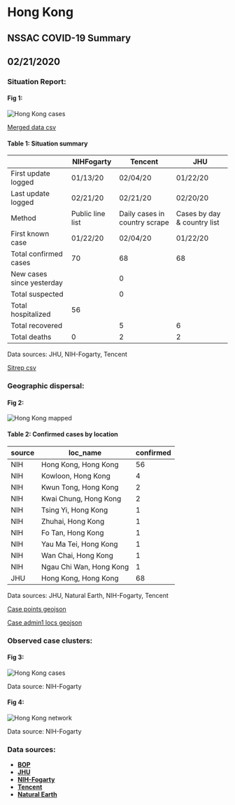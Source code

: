 # Hong Kong
## NSSAC COVID-19 Summary
## 02/21/2020



### Situation Report:
#### Fig 1:
![Hong Kong cases](../merged_histories/Hong_Kong_merged_histories.png)

[Merged data csv](https://github.com/SchlittDataSci/SchlittDataSci.github.io/blob/master/data/tables/Hong_Kong_merged_daily.csv)

#### Table 1: Situation summary


|                           | NIHFogarty       | Tencent                       | JHU                         |
|---------------------------|------------------|-------------------------------|-----------------------------|
| First update logged       | 01/13/20         | 02/04/20                      | 01/22/20                    |
| Last update logged        | 02/21/20         | 02/21/20                      | 02/20/20                    |
| Method                    | Public line list | Daily cases in country scrape | Cases by day & country list |
| First known case          | 01/22/20         | 02/04/20                      | 01/22/20                    |
| Total confirmed cases     | 70               | 68                            | 68                          |
| New cases since yesterday |                  | 0                             |                             |
| Total suspected           |                  | 0                             |                             |
| Total hospitalized        | 56               |                               |                             |
| Total recovered           |                  | 5                             | 6                           |
| Total deaths              | 0                | 2                             | 2                           |

Data sources: JHU, NIH-Fogarty, Tencent


[Sitrep csv](https://github.com/SchlittDataSci/SchlittDataSci.github.io/blob/master/data/tables/Hong_Kong_sitrep.csv)

### Geographic dispersal:
#### Fig 2:
![Hong Kong mapped](../case_locs/Hong_Kong_case_locs.png)

#### Table 2: Confirmed cases by location


| source   | loc_name                |   confirmed |
|----------|-------------------------|-------------|
| NIH      | Hong Kong, Hong Kong    |          56 |
| NIH      | Kowloon, Hong Kong      |           4 |
| NIH      | Kwun Tong, Hong Kong    |           2 |
| NIH      | Kwai Chung, Hong Kong   |           2 |
| NIH      | Tsing Yi, Hong Kong     |           1 |
| NIH      | Zhuhai, Hong Kong       |           1 |
| NIH      | Fo Tan, Hong Kong       |           1 |
| NIH      | Yau Ma Tei, Hong Kong   |           1 |
| NIH      | Wan Chai, Hong Kong     |           1 |
| NIH      | Ngau Chi Wan, Hong Kong |           1 |
| JHU      | Hong Kong, Hong Kong    |          68 |

Data sources: JHU, Natural Earth, NIH-Fogarty, Tencent


[Case points geojson](https://github.com/SchlittDataSci/SchlittDataSci.github.io/blob/master/data/shapes/Hong_Kong_case_locs.geojson)

[Case admin1 locs geojson](https://github.com/SchlittDataSci/SchlittDataSci.github.io/blob/master/data/shapes/Hong_Kong_admin1_locs.geojson)

### Observed case clusters:
#### Fig 3:
![Hong Kong cases](../cluster_analysis/Hong_Kong_imported_cases_NIHFogarty.png)



Data source: NIH-Fogarty


#### Fig 4:
![Hong Kong network](../autochthonous_networks/Hong_Kong_network.png)



Data source: NIH-Fogarty


### Data sources:
* **[BOP](https://github.com/beoutbreakprepared/nCoV2019)**
* **[JHU](https://github.com/CSSEGISandData/COVID-19)** 
* **[NIH-Fogarty](https://docs.google.com/spreadsheets/d/1jS24DjSPVWa4iuxuD4OAXrE3QeI8c9BC1hSlqr-NMiU/edit#gid=1187587451)** 
* **[Tencent](https://news.qq.com/zt2020/page/feiyan.htm)**
* **[Natural Earth](https://www.naturalearthdata.com/forums/forum/natural-earth-map-data/cultural-vectors/admin-1-states-provinces-and-their-boundaries/)**

<!-- Global site tag (gtag.js) - Google Analytics -->
<script async src="https://www.googletagmanager.com/gtag/js?id=UA-158816269-1"></script>
<script>
  window.dataLayer = window.dataLayer || [];
  function gtag(){dataLayer.push(arguments);}
  gtag('js', new Date());

  gtag('config', 'UA-158816269-1');
</script>